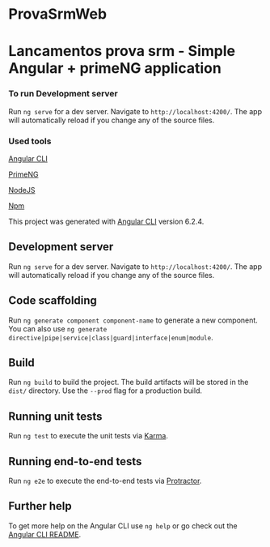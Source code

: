 # ProvaSrmWeb

# Lancamentos prova srm - Simple Angular + primeNG application


### To run Development server

Run `ng serve` for a dev server. Navigate to `http://localhost:4200/`. The app will automatically reload if you change any of the source files.


### Used tools

[Angular CLI](https://github.com/angular/angular-cli)

[PrimeNG](https://www.primefaces.org/primeng/)

[NodeJS](https://nodejs.org/en/)

[Npm](https://www.npmjs.com/)


This project was generated with [Angular CLI](https://github.com/angular/angular-cli) version 6.2.4.

## Development server

Run `ng serve` for a dev server. Navigate to `http://localhost:4200/`. The app will automatically reload if you change any of the source files.

## Code scaffolding

Run `ng generate component component-name` to generate a new component. You can also use `ng generate directive|pipe|service|class|guard|interface|enum|module`.

## Build

Run `ng build` to build the project. The build artifacts will be stored in the `dist/` directory. Use the `--prod` flag for a production build.

## Running unit tests

Run `ng test` to execute the unit tests via [Karma](https://karma-runner.github.io).

## Running end-to-end tests

Run `ng e2e` to execute the end-to-end tests via [Protractor](http://www.protractortest.org/).

## Further help

To get more help on the Angular CLI use `ng help` or go check out the [Angular CLI README](https://github.com/angular/angular-cli/blob/master/README.md).
